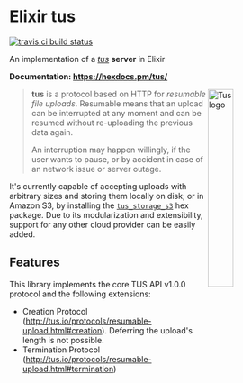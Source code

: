 # Elixir tus

[![travis.ci build status](https://img.shields.io/travis/jpscaletti/tus.svg?style=flat)](https://travis-ci.org/jpscaletti/tus)

An implementation of a *[tus](https://tus.io/)* **server** in Elixir

**Documentation: https://hexdocs.pm/tus/**

<img alt="Tus logo" src="https://github.com/tus/tus.io/blob/master/assets/img/tus1.png?raw=true" width="30%" align="right" />

> **tus** is a protocol based on HTTP for *resumable file uploads*. Resumable
> means that an upload can be interrupted at any moment and can be resumed without
> re-uploading the previous data again.
>
> An interruption may happen willingly, if the user wants to pause,
> or by accident in case of an network issue or server outage.

It's currently capable of accepting uploads with arbitrary sizes and storing them locally
on disk; or in Amazon S3, by installing the [`tus_storage_s3`](https://hex.pm/packages/tus_storage_s3) hex package.
Due to its modularization and extensibility, support for any other cloud provider can be easily added.

## Features

This library implements the core TUS API v1.0.0 protocol and the following extensions:

- Creation Protocol (http://tus.io/protocols/resumable-upload.html#creation). Deferring the upload's length is not possible.
- Termination Protocol (http://tus.io/protocols/resumable-upload.html#termination)

